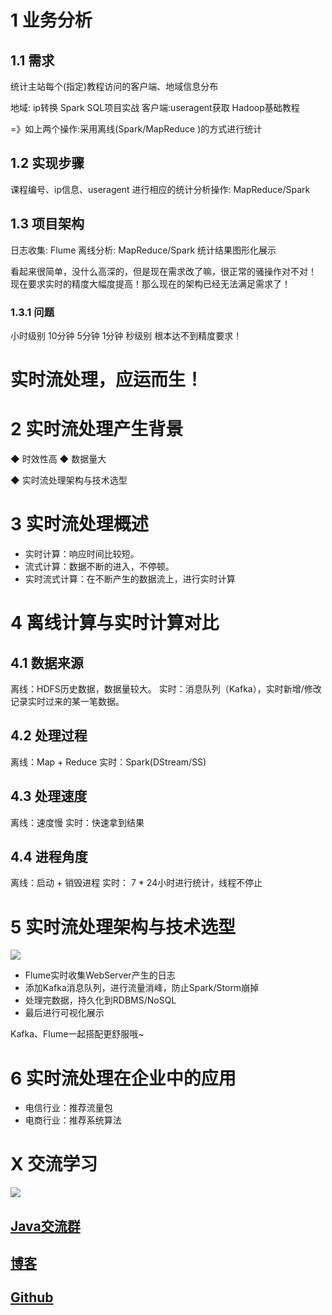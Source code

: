 # 1 业务分析
## 1.1 需求
统计主站每个(指定)教程访问的客户端、地域信息分布

地域: ip转换 Spark SQL项目实战
客户端:useragent获取 Hadoop基础教程

=》如上两个操作:采用离线(Spark/MapReduce )的方式进行统计
## 1.2 实现步骤
课程编号、ip信息、useragent
进行相应的统计分析操作: MapReduce/Spark

## 1.3 项目架构
日志收集: Flume
离线分析: MapReduce/Spark
统计结果图形化展示

看起来很简单，没什么高深的，但是现在需求改了嘛，很正常的骚操作对不对！
现在要求实时的精度大幅度提高！那么现在的架构已经无法满足需求了！
### 1.3.1 问题
小时级别
10分钟
5分钟
1分钟
秒级别
根本达不到精度要求！

# 实时流处理，应运而生！

# 2 实时流处理产生背景
◆ 时效性高
◆ 数据量大

◆ 实时流处理架构与技术选型
# 3 实时流处理概述
- 实时计算：响应时间比较短。
- 流式计算：数据不断的进入，不停顿。
- 实时流式计算：在不断产生的数据流上，进行实时计算

# 4 离线计算与实时计算对比
## 4.1 数据来源
离线：HDFS历史数据，数据量较大。
实时：消息队列（Kafka），实时新增/修改记录实时过来的某一笔数据。

## 4.2 处理过程
离线：Map + Reduce
实时：Spark(DStream/SS)

## 4.3 处理速度
离线：速度慢
实时：快速拿到结果


## 4.4 进程角度
离线：启动 + 销毁进程
实时： 7 * 24小时进行统计，线程不停止

# 5 实时流处理架构与技术选型
![](https://img-blog.csdnimg.cn/20190522010115726.png?x-oss-process=image/watermark,type_ZmFuZ3poZW5naGVpdGk,shadow_10,text_SmF2YUVkZ2U=,size_16,color_FFFFFF,t_70)

- Flume实时收集WebServer产生的日志
- 添加Kafka消息队列，进行流量消峰，防止Spark/Storm崩掉
- 处理完数据，持久化到RDBMS/NoSQL
- 最后进行可视化展示

Kafka、Flume一起搭配更舒服哦~

# 6 实时流处理在企业中的应用
- 电信行业：推荐流量包
- 电商行业：推荐系统算法
# X 交流学习
![](https://img-blog.csdnimg.cn/20190504005601174.jpg)

## [Java交流群](https://jq.qq.com/?_wv=1027&k=5UB4P1T)
## [博客](https://blog.csdn.net/qq_33589510)

## [Github](https://github.com/Wasabi1234)
